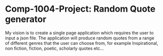 # Comp-1004-Project: Random Quote generator
My vision is to create a single page application which requires the user to input a json file. The application will produce random quotes from a range of different genres that the user can choose from, for example Inspirational, non fiction, fiction, poetic, scholarly quotes etc...


